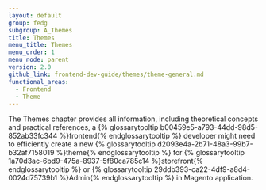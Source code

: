 ```yaml
---
layout: default
group: fedg
subgroup: A_Themes
title: Themes
menu_title: Themes
menu_order: 1
menu_node: parent
version: 2.0
github_link: frontend-dev-guide/themes/theme-general.md
functional_areas:
  - Frontend
  - Theme
---
```


The Themes chapter provides all information, including theoretical concepts and practical references, a {% glossarytooltip b00459e5-a793-44dd-98d5-852ab33fc344 %}frontend{% endglossarytooltip %} developer might need to efficiently create a new {% glossarytooltip d2093e4a-2b71-48a3-99b7-b32af7158019 %}theme{% endglossarytooltip %} for {% glossarytooltip 1a70d3ac-6bd9-475a-8937-5f80ca785c14 %}storefront{% endglossarytooltip %} or {% glossarytooltip 29ddb393-ca22-4df9-a8d4-0024d75739b1 %}Admin{% endglossarytooltip %} in Magento application.

